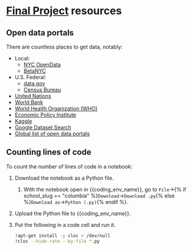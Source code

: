 # [Final Project](https://python-public-policy.afeld.me/en/{{school_slug}}/final_project.html) resources

## Open data portals

There are countless places to get data, notably:

- Local:
   - [NYC OpenData](https://opendata.cityofnewyork.us/)
   - [BetaNYC](https://data.beta.nyc/)
- U.S. Federal:
   - [data.gov](https://www.data.gov/)
   - [Census Bureau](https://data.census.gov/)
- [United Nations](https://data.un.org/)
- [World Bank](https://data.worldbank.org/)
- [World Health Organization (WHO)](https://www.who.int/data)
- [Economic Policy Institute](https://www.epi.org/data/)
- [Kaggle](https://www.kaggle.com/datasets)
- [Google Dataset Search](https://datasetsearch.research.google.com/)
- [Global list of open data portals](https://dataportals.org/)

## Counting lines of code

To count the number of lines of code in a notebook:

1. Download the notebook as a Python file.
    1. With the notebook open in {{coding_env_name}}, go to `File`->{% if school_slug == "columbia" %}`Download`->`Download .py`{% else %}`Download as`->`Python (.py)`{% endif %}.
1. Upload the Python file to {{coding_env_name}}.
1. Put the following in a code cell and run it.

    ```sh
    !apt-get install -y cloc > /dev/null
    !cloc --hide-rate --by-file *.py
    ```
